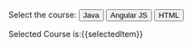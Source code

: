 <!DOCTYPE html>
<html lang="en">
<head>
    <meta charset="UTF-8">
    <title>Angular Controllers</title>
    <script src="http://ajax.googleapis.com/ajax/libs/angularjs/1.0.7/angular.min.js"></script>
</head>
<body>
 <div ng-app="myApp" ng-controller="myCntrl">
    Select the course: <button ng-click="java();">Java</button>
     <button ng-click="angular();">Angular JS</button>
     <button ng-click="html();">HTML</button>
     <p>Selected Course is:{{selectedItem}}</p>
 </div>
 <script>
     var myList=angular.module('myApp',[]);
     myList.controller('myCntrl',function ($scope) {
        $scope.selectedItem='none';
        $scope.java=function () {
            $scope.selectedItem='Java';
        };
         $scope.angular=function () {
             $scope.selectedItem='Angular JS';
         };
         $scope.html=function () {
             $scope.selectedItem='Html';
         };
     });

 </script>
</body>
</html>
